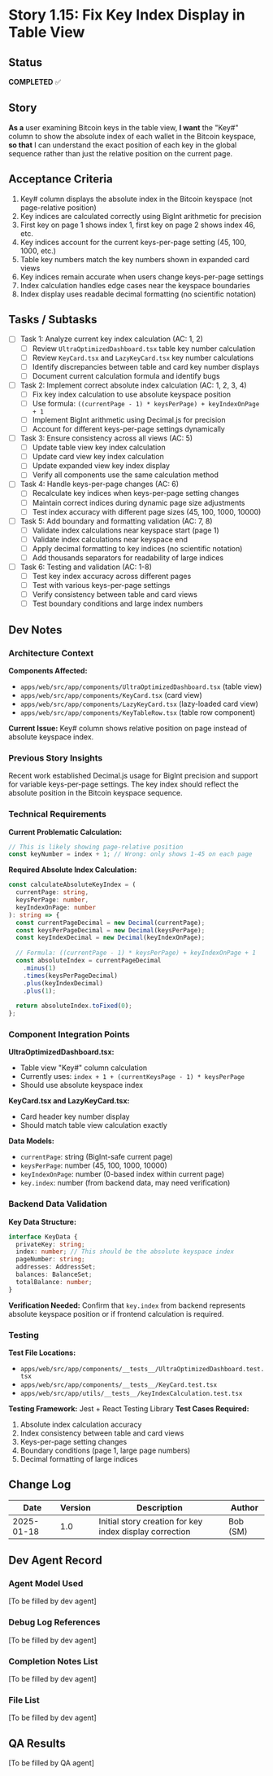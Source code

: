 # Story 1.15: Fix Key Index Display in Table View

## Status
**COMPLETED** ✅

## Story
**As a** user examining Bitcoin keys in the table view,
**I want** the "Key#" column to show the absolute index of each wallet in the Bitcoin keyspace,
**so that** I can understand the exact position of each key in the global sequence rather than just the relative position on the current page.

## Acceptance Criteria
1. Key# column displays the absolute index in the Bitcoin keyspace (not page-relative position)
2. Key indices are calculated correctly using BigInt arithmetic for precision
3. First key on page 1 shows index 1, first key on page 2 shows index 46, etc.
4. Key indices account for the current keys-per-page setting (45, 100, 1000, etc.)
5. Table key numbers match the key numbers shown in expanded card views
6. Key indices remain accurate when users change keys-per-page settings
7. Index calculation handles edge cases near the keyspace boundaries
8. Index display uses readable decimal formatting (no scientific notation)

## Tasks / Subtasks
- [ ] Task 1: Analyze current key index calculation (AC: 1, 2)
  - [ ] Review `UltraOptimizedDashboard.tsx` table key number calculation
  - [ ] Review `KeyCard.tsx` and `LazyKeyCard.tsx` key number calculations
  - [ ] Identify discrepancies between table and card key number displays
  - [ ] Document current calculation formula and identify bugs
- [ ] Task 2: Implement correct absolute index calculation (AC: 1, 2, 3, 4)
  - [ ] Fix key index calculation to use absolute keyspace position
  - [ ] Use formula: `((currentPage - 1) * keysPerPage) + keyIndexOnPage + 1`
  - [ ] Implement BigInt arithmetic using Decimal.js for precision
  - [ ] Account for different keys-per-page settings dynamically
- [ ] Task 3: Ensure consistency across all views (AC: 5)
  - [ ] Update table view key index calculation
  - [ ] Update card view key index calculation  
  - [ ] Update expanded view key index display
  - [ ] Verify all components use the same calculation method
- [ ] Task 4: Handle keys-per-page changes (AC: 6)
  - [ ] Recalculate key indices when keys-per-page setting changes
  - [ ] Maintain correct indices during dynamic page size adjustments
  - [ ] Test index accuracy with different page sizes (45, 100, 1000, 10000)
- [ ] Task 5: Add boundary and formatting validation (AC: 7, 8)
  - [ ] Validate index calculations near keyspace start (page 1)
  - [ ] Validate index calculations near keyspace end
  - [ ] Apply decimal formatting to key indices (no scientific notation)
  - [ ] Add thousands separators for readability of large indices
- [ ] Task 6: Testing and validation (AC: 1-8)
  - [ ] Test key index accuracy across different pages
  - [ ] Test with various keys-per-page settings
  - [ ] Verify consistency between table and card views
  - [ ] Test boundary conditions and large index numbers

## Dev Notes

### Architecture Context
**Components Affected:**
- `apps/web/src/app/components/UltraOptimizedDashboard.tsx` (table view)
- `apps/web/src/app/components/KeyCard.tsx` (card view)
- `apps/web/src/app/components/LazyKeyCard.tsx` (lazy-loaded card view)
- `apps/web/src/app/components/KeyTableRow.tsx` (table row component)

**Current Issue:** Key# column shows relative position on page instead of absolute keyspace index.

### Previous Story Insights
Recent work established Decimal.js usage for BigInt precision and support for variable keys-per-page settings. The key index should reflect the absolute position in the Bitcoin keyspace sequence.

### Technical Requirements
**Current Problematic Calculation:**
```typescript
// This is likely showing page-relative position
const keyNumber = index + 1; // Wrong: only shows 1-45 on each page
```

**Required Absolute Index Calculation:**
```typescript
const calculateAbsoluteKeyIndex = (
  currentPage: string, 
  keysPerPage: number, 
  keyIndexOnPage: number
): string => {
  const currentPageDecimal = new Decimal(currentPage);
  const keysPerPageDecimal = new Decimal(keysPerPage);
  const keyIndexDecimal = new Decimal(keyIndexOnPage);
  
  // Formula: ((currentPage - 1) * keysPerPage) + keyIndexOnPage + 1
  const absoluteIndex = currentPageDecimal
    .minus(1)
    .times(keysPerPageDecimal)
    .plus(keyIndexDecimal)
    .plus(1);
    
  return absoluteIndex.toFixed(0);
};
```

### Component Integration Points
**UltraOptimizedDashboard.tsx:**
- Table view "Key#" column calculation
- Currently uses: `index + 1 + (currentKeysPage - 1) * keysPerPage`
- Should use absolute keyspace index

**KeyCard.tsx and LazyKeyCard.tsx:**
- Card header key number display
- Should match table view calculation exactly

**Data Models:**
- `currentPage`: string (BigInt-safe current page)
- `keysPerPage`: number (45, 100, 1000, 10000)
- `keyIndexOnPage`: number (0-based index within current page)
- `key.index`: number (from backend data, may need verification)

### Backend Data Validation
**Key Data Structure:**
```typescript
interface KeyData {
  privateKey: string;
  index: number; // This should be the absolute keyspace index
  pageNumber: string;
  addresses: AddressSet;
  balances: BalanceSet;
  totalBalance: number;
}
```

**Verification Needed:** Confirm that `key.index` from backend represents absolute keyspace position or if frontend calculation is required.

### Testing
**Test File Locations:**
- `apps/web/src/app/components/__tests__/UltraOptimizedDashboard.test.tsx`
- `apps/web/src/app/components/__tests__/KeyCard.test.tsx`
- `apps/web/src/app/utils/__tests__/keyIndexCalculation.test.tsx`

**Testing Framework:** Jest + React Testing Library
**Test Cases Required:**
1. Absolute index calculation accuracy
2. Index consistency between table and card views
3. Keys-per-page setting changes
4. Boundary conditions (page 1, large page numbers)
5. Decimal formatting of large indices

## Change Log
| Date | Version | Description | Author |
|------|---------|-------------|---------|
| 2025-01-18 | 1.0 | Initial story creation for key index display correction | Bob (SM) |

## Dev Agent Record

### Agent Model Used
[To be filled by dev agent]

### Debug Log References
[To be filled by dev agent]

### Completion Notes List
[To be filled by dev agent]

### File List
[To be filled by dev agent]

## QA Results
[To be filled by QA agent] 